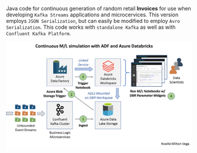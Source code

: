 Java code for continuous generation of random retail **Invoices** for use when developing `Kafka Streams` applications and microcervices. This version employs `JSON Serialization`, but can easily be modified to employ `Avro Serialization`. This code works with `standalone Kafka` as well as with `Confluent Kafka Platform`.

![Continuous M/L Simulation On Azure](resources/images/CONTINUOUS.ML.with.ADF.and.DATABRICKS.png?raw=true "Title")

